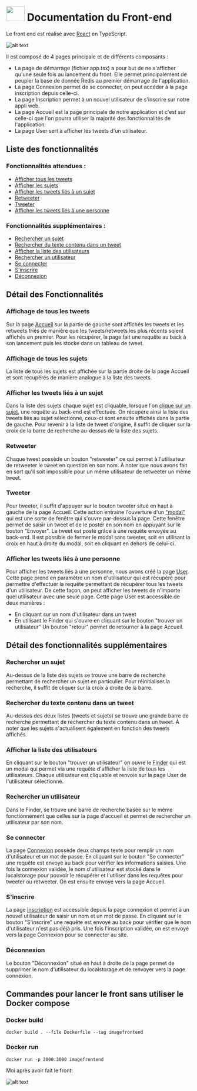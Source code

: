 

# <img src="https://github.com/benjamin-milhet/4A_ILC_GHYS_MILHET_CLOUD_COMPUTING/blob/main/images/logo-redbird.png" height="40" width="50" /> Documentation du Front-end

Le front end est réalisé avec [React](https://reactjs.org/) en TypeScript.

![alt text](https://github.com/benjamin-milhet/4A_ILC_GHYS_MILHET_CLOUD_COMPUTING/blob/main/images/meme5.jpg?raw=true)

Il est composé de 4 pages principale et de différents composants :
 - La page de démarrage (fichier app.tsx) a pour but de ne s'afficher qu'une seule fois au lancement du front. Elle permet principalement de peupler la base de donnée Redis au premier démarrage de l'application.
 - La page Connexion permet de se connecter, on peut accéder à la page inscription depuis celle-ci.
 - La page Inscription permet à un nouvel utilisateur de s'inscrire sur notre appli web.
 - La page Accueil est la page principale de notre application et c'est sur celle-ci que l'on pourra utiliser la majorité des fonctionnalités de l'application.
 - La page User sert à afficher les tweets d'un utilisateur.



## Liste des fonctionnalités


### Fonctionnalités attendues :
- [Afficher tous les tweets](#affichage-de-tous-les-tweets)
- [Afficher les sujets](#affichage-de-tous-les-sujets)
- [Afficher les tweets liés à un sujet](#afficher-les-tweets-liés-à-un-sujet)
- [Retweeter](#retweeter)
- [Tweeter](#tweeter)
- [Afficher les tweets liés à une personne](#afficher-les-tweets-liés-à-une-personne)

### Fonctionnalités supplémentaires :
- [Rechercher un sujet](#rechercher-un-sujet)
- [Rechercher  du texte contenu dans un tweet](#rechercher-du-texte-contenu-dans-un-tweet)
- [Afficher la liste des utilisateurs](#afficher-la-liste-des-utilisateurs)
- [Rechercher un utilisateur](#rechercher-un-utilisateur)
- [Se connecter](#se-connecter)
- [S'inscrire](#sinscrire)
- [Déconnexion](#déconnexion)

## Détail des Fonctionnalités

### Affichage de tous les tweets
Sur la page [Accueil](https://github.com/benjamin-milhet/4A_ILC_GHYS_MILHET_CLOUD_COMPUTING/blob/main/front/captures/accueil.jpg?raw=true) sur la partie de gauche sont affichés les tweets et les retweets triés de manière que les tweets/retweets les plus récents soient affichés en premier. Pour les récupérer, la page fait une requête au back à son lancement puis les stocke dans un tableau de tweet.

### Affichage de tous les sujets
La liste de tous les sujets est affichée sur la partie droite de la page Accueil et sont récupérés de manière analogue à la liste des tweets.

### Afficher les tweets liés à un sujet
Dans la liste des sujets chaque sujet est cliquable, lorsque l'on [clique sur un sujet](https://github.com/benjamin-milhet/4A_ILC_GHYS_MILHET_CLOUD_COMPUTING/blob/main/front/captures/cliqueSujet.jpg?raw=true), une requête au back-end est effectuée. On récupère ainsi la liste des tweets liés au sujet sélectionné, ceux-ci sont ensuite affichés dans la partie de gauche.
Pour revenir à la liste de tweet d'origine, il suffit de cliquer sur la croix de la barre de recherche au-dessus de la liste des sujets.

### Retweeter
Chaque tweet possède un bouton "retweeter" ce qui permet à l'utilisateur de retweeter le tweet en question en son nom. À noter que nous avons fait en sort qu'il soit impossible pour un même utilisateur de retweeter un même tweet. 

### Tweeter
Pour tweeter, il suffit d'appuyer sur le bouton tweeter situé en haut à gauche de la page Accueil. Cette action entraine l'ouverture d'un ["modal"](https://github.com/benjamin-milhet/4A_ILC_GHYS_MILHET_CLOUD_COMPUTING/blob/main/front/captures/tweeter.jpg?raw=true) qui est une sorte de fenêtre qui s'ouvre par-dessus la page. Cette fenêtre permet de saisir un tweet et de le poster en son nom en appuyant sur le bouton "Envoyer". Le tweet est posté grâce à une requête envoyée au back-end.
Il est possible de fermer le modal sans tweeter, soit en utilisant la croix en haut à droite du modal, soit en cliquant en dehors de celui-ci.

### Afficher les tweets liés à une personne
Pour afficher les tweets liés à une personne, nous avons créé la page [User](https://github.com/benjamin-milhet/4A_ILC_GHYS_MILHET_CLOUD_COMPUTING/blob/main/front/captures/user.jpg?raw=true). Cette page prend en paramètre un nom d'utilisateur qui est récupéré pour permettre d'effectuer la requête permettant de récupérer tous les tweets d'un utilisateur. De cette façon, on peut afficher les tweets de n'importe quel utilisateur  avec une seule page.
Cette page User est accessible de deux manières :
- En cliquant sur un nom d'utilisateur dans un tweet 
- En utilisant le Finder qui s'ouvre en cliquant sur le bouton "trouver un utilisateur"
Un bouton "retour" permet de retourner à la page Accueil.

## Détail des fonctionnalités supplémentaires

### Rechercher un sujet
Au-dessus de la liste des sujets se trouve une barre de recherche permettant de rechercher un sujet en particulier.
Pour réinitialiser la recherche, il suffit de cliquer sur la croix à droite de la barre.

### Rechercher du texte contenu dans un tweet 
Au-dessus des deux listes (tweets et sujets) se trouve une grande barre de recherche permettant de rechercher du texte contenu dans un tweet. À noter que les sujets s'actualisent également en fonction des tweets affichés.

### Afficher la liste des utilisateurs
En cliquant sur le bouton "trouver un utilisateur" on ouvre le [Finder](https://github.com/benjamin-milhet/4A_ILC_GHYS_MILHET_CLOUD_COMPUTING/blob/main/front/captures/finder.jpg?raw=true) qui est un modal qui permet via une requête d'afficher la liste de tous les utilisateurs. Chaque utilisateur est cliquable et renvoie sur la page User de l'utilisateur sélectionné.

### Rechercher un utilisateur
Dans le Finder, se trouve une barre de recherche basée sur le même fonctionnement que celles sur la page d'accueil et permet de rechercher un utilisateur par son nom.

### Se connecter
La page [Connexion](https://github.com/benjamin-milhet/4A_ILC_GHYS_MILHET_CLOUD_COMPUTING/blob/main/front/captures/connexion.jpg?raw=true) possède deux champs texte pour remplir un nom d'utilisateur et un mot de passe.
En cliquant sur le bouton "Se connecter" une requête est envoyé au back pour vérifier les informations saisies.
Une fois la connexion validée, le nom d'utilisateur est stocké dans le localstorage pour pouvoir le récupérer et l'utiliser dans les requêtes pour tweeter ou retweeter.
On est ensuite envoyé vers la page Accueil.

### S'inscrire
La page [Inscription](https://github.com/benjamin-milhet/4A_ILC_GHYS_MILHET_CLOUD_COMPUTING/blob/main/front/captures/inscription.jpg?raw=true) est accessible depuis la page connexion et permet à un nouvel utilisateur de saisir un nom et un mot de passe.
En cliquant sur le bouton "S'inscrire" une requête est envoyé au back pour vérifier que le nom d'utilisateur n'est pas déjà pris.
Une fois l'inscription validée, on est envoyé vers la page Connexion pour se connecter au site.

### Déconnexion
Le bouton "Déconnexion" situé en haut à droite de la page permet de supprimer le nom d'utilisateur du localstorage et de renvoyer vers la page connexion.


## Commandes pour lancer le front sans utiliser le Docker compose

### Docker build
```
docker build . --file Dockerfile --tag imagefrontend
```

### Docker run
```
docker run -p 3000:3000 imagefrontend 
```

Moi après avoir fait le front:

![alt text](https://github.com/benjamin-milhet/4A_ILC_GHYS_MILHET_CLOUD_COMPUTING/blob/main/images/meme4.png?raw=true)
